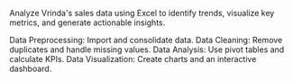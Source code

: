 Analyze Vrinda's sales data using Excel to identify trends, visualize key metrics, and generate actionable insights.

 Data Preprocessing: Import and consolidate data.
 Data Cleaning: Remove duplicates and handle missing values.
 Data Analysis: Use pivot tables and calculate KPIs.
 Data Visualization: Create charts and an interactive dashboard.
